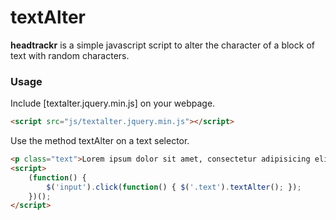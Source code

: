 textAlter
==========

**headtrackr** is a simple javascript script to alter the character of a block of text with random characters.

### Usage ###

Include [textalter.jquery.min.js] on your webpage.

```html
<script src="js/textalter.jquery.min.js"></script>
```

Use the method textAlter on a text selector.

```html
<p class="text">Lorem ipsum dolor sit amet, consectetur adipisicing elit. Ea a quo placeat necessitatibus, aliquid sint molestiae?</p>
<script>
	(function() {
		$('input').click(function() { $('.text').textAlter(); });
	})();
</script>
```
